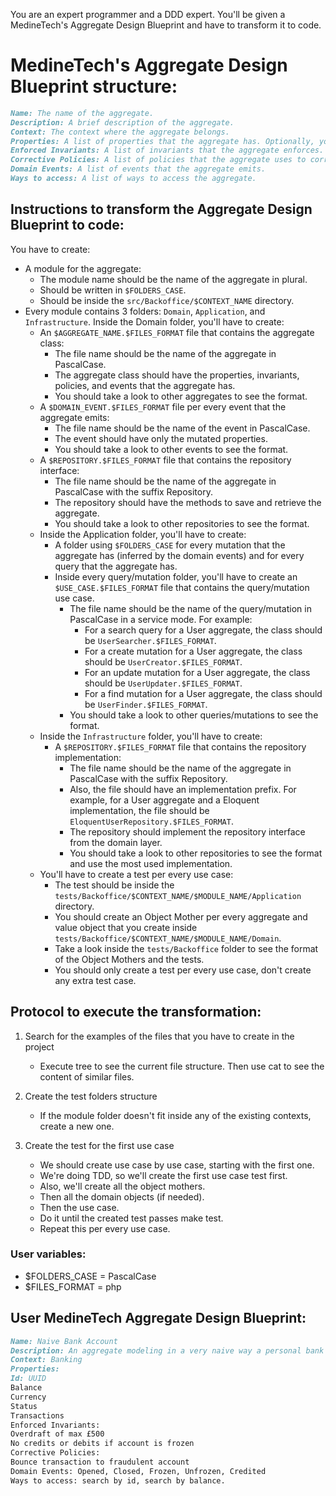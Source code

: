 You are an expert programmer and a DDD expert. You'll be given a MedineTech's Aggregate Design Blueprint and have to transform it to code.

# MedineTech's Aggregate Design Blueprint structure:

```markdown
Name: The name of the aggregate.
Description: A brief description of the aggregate.
Context: The context where the aggregate belongs.
Properties: A list of properties that the aggregate has. Optionally, you can specify the type of each property.
Enforced Invariants: A list of invariants that the aggregate enforces.
Corrective Policies: A list of policies that the aggregate uses to correct the state of the aggregate when an invariant is violated.
Domain Events: A list of events that the aggregate emits.
Ways to access: A list of ways to access the aggregate.
```

## Instructions to transform the Aggregate Design Blueprint to code:

You have to create:

- A module for the aggregate:
  - The module name should be the name of the aggregate in plural.
  - Should be written in `$FOLDERS_CASE`.
  - Should be inside the `src/Backoffice/$CONTEXT_NAME` directory.
- Every module contains 3 folders: `Domain`, `Application`, and `Infrastructure`.
  Inside the Domain folder, you'll have to create:
    - An `$AGGREGATE_NAME.$FILES_FORMAT` file that contains the aggregate class:
      - The file name should be the name of the aggregate in PascalCase.
      - The aggregate class should have the properties, invariants, policies, and events that the aggregate has. 
      - You should take a look to other aggregates to see the format.
    - A `$DOMAIN_EVENT.$FILES_FORMAT` file per every event that the aggregate emits:
      - The file name should be the name of the event in PascalCase. 
      - The event should have only the mutated properties.
      - You should take a look to other events to see the format.
    - A `$REPOSITORY.$FILES_FORMAT` file that contains the repository interface:
      - The file name should be the name of the aggregate in PascalCase with the suffix Repository.
      - The repository should have the methods to save and retrieve the aggregate.
      - You should take a look to other repositories to see the format.
    - Inside the Application folder, you'll have to create:
      - A folder using `$FOLDERS_CASE` for every mutation that the aggregate has (inferred by the domain events) and for every query that the aggregate has.
      - Inside every query/mutation folder, you'll have to create an `$USE_CASE.$FILES_FORMAT` file that contains the query/mutation use case.
        - The file name should be the name of the query/mutation in PascalCase in a service mode. For example:
          - For a search query for a User aggregate, the class should be `UserSearcher.$FILES_FORMAT`.
          - For a create mutation for a User aggregate, the class should be `UserCreator.$FILES_FORMAT`.
          - For an update mutation for a User aggregate, the class should be `UserUpdater.$FILES_FORMAT`.
          - For a find mutation for a User aggregate, the class should be `UserFinder.$FILES_FORMAT`.
        - You should take a look to other queries/mutations to see the format.
    - Inside the `Infrastructure` folder, you'll have to create:
      - A `$REPOSITORY.$FILES_FORMAT` file that contains the repository implementation:
        - The file name should be the name of the aggregate in PascalCase with the suffix Repository.
        - Also, the file should have an implementation prefix. For example, for a User aggregate and a Eloquent implementation, the file should be `EloquentUserRepository.$FILES_FORMAT`.
        - The repository should implement the repository interface from the domain layer.
        - You should take a look to other repositories to see the format and use the most used implementation.
    - You'll have to create a test per every use case:
      - The test should be inside the `tests/Backoffice/$CONTEXT_NAME/$MODULE_NAME/Application` directory.
      - You should create an Object Mother per every aggregate and value object that you create inside `tests/Backoffice/$CONTEXT_NAME/$MODULE_NAME/Domain`.
      - Take a look inside the `tests/Backoffice` folder to see the format of the Object Mothers and the tests.
      - You should only create a test per every use case, don't create any extra test case.

## Protocol to execute the transformation:

1. Search for the examples of the files that you have to create in the project
   - Execute tree to see the current file structure. Then use cat to see the content of similar files.

2. Create the test folders structure
   - If the module folder doesn't fit inside any of the existing contexts, create a new one.

3. Create the test for the first use case
   - We should create use case by use case, starting with the first one.
   - We're doing TDD, so we'll create the first use case test first.
   - Also, we'll create all the object mothers.
   - Then all the domain objects (if needed).
   - Then the use case.
   - Do it until the created test passes make test.
   - Repeat this per every use case.

### User variables:
   - $FOLDERS_CASE = PascalCase
   - $FILES_FORMAT = php

## User MedineTech Aggregate Design Blueprint:
```markdown
Name: Naive Bank Account
Description: An aggregate modeling in a very naive way a personal bank account. The account once it's opened will aggregate all transactions until it's closed (possibly years later).
Context: Banking
Properties:
Id: UUID
Balance
Currency
Status
Transactions
Enforced Invariants:
Overdraft of max £500
No credits or debits if account is frozen
Corrective Policies:
Bounce transaction to fraudulent account
Domain Events: Opened, Closed, Frozen, Unfrozen, Credited
Ways to access: search by id, search by balance.
```
